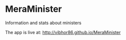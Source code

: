 MeraMinister
============

Information and stats about ministers

The app is live at: http://vibhor86.github.io/MeraMinister

